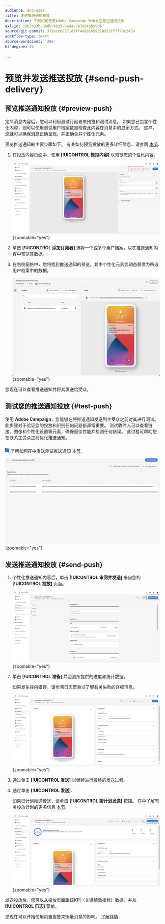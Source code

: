 ```yaml
---
audience: end-user
title: 发送推送通知投放
description: 了解如何使用Adobe Campaign Web发送推送通知投放
exl-id: 16b3b33b-36db-4635-8e44-707694b859db
source-git-commit: 371bccc8371d9ff4a9b1659510953ff7776c2459
workflow-type: tm+mt
source-wordcount: '396'
ht-degree: 2%

---
```


# 预览并发送推送投放 {#send-push-delivery}

## 预览推送通知投放 {#preview-push}

定义消息内容后，您可以利用测试订阅者来预览和测试消息。 如果您已包含个性化内容，则可以使用测试用户档案数据检查此内容在消息中的显示方式。 这样，您就可以确保消息正确呈现，并正确合并个性化元素。

预览推送通知的主要步骤如下。 有关如何预览投放的更多详细信息，请参阅 [本节](../preview-test/preview-content.md).

1. 在投放内容页面中，使用 **[!UICONTROL 模拟内容]** 以预览您的个性化内容。

   ![](assets/push_send_1.png){zoomable=&quot;yes&quot;}

1. 单击 **[!UICONTROL 添加订阅者]** 选择一个或多个用户档案，以在推送通知内容中预览其数据。


   <!--Once your test subscribers are selected, click **[!UICONTROL Select]**.
    ![](assets/push_send_5.png){zoomable="yes"}-->

1. 在右侧窗格中，您将找到推送通知的预览，其中个性化元素会动态替换为所选用户档案中的数据。

   ![](assets/push_send_7.png){zoomable=&quot;yes&quot;}

您现在可以查看推送通知并将其发送给受众。

## 测试您的推送通知投放 {#test-push}

使用 **Adobe Campaign**，您能够在将推送通知发送到主受众之前对其进行测试。 此步骤对于验证您的投放和识别任何问题都非常重要。
测试收件人可以查看链接、图像和个性化设置等元素，确保最佳性能并检测任何错误。 此过程可帮助您在联系主受众之前优化推送通知。

![](../assets/do-not-localize/book.png) 了解如何在中发送测试推送通知 [本节](../preview-test/test-deliveries.md#subscribers).

![](assets/push_send_6.png){zoomable=&quot;yes&quot;}

## 发送推送通知投放 {#send-push}

1. 个性化推送通知内容后，单击 **[!UICONTROL 审阅并发送]** 来自您的 **[!UICONTROL 投放]** 页面。

   ![](assets/push_send_2.png){zoomable=&quot;yes&quot;}

1. 单击 **[!UICONTROL 准备]** 并监测所提供的进度和统计数据。

   如果发生任何错误，请参阅日志菜单以了解有关失败的详细信息。

   ![](assets/push_send_3.png){zoomable=&quot;yes&quot;}

1. 通过单击 **[!UICONTROL 发送]** 以继续进行最终的发送过程。

1. 通过单击 **[!UICONTROL 发送]**.

   如果已计划推送传送，请单击 **[!UICONTROL 按计划发送]** 按钮。 在中了解有关投放计划的更多信息 [本节](../msg/gs-messages.md#schedule-the-delivery-sending).

   ![](assets/push_send_4.png){zoomable=&quot;yes&quot;}

发送投放后，您可以从投放页面跟踪KPI（关键绩效指标）数据，并从 **[!UICONTROL 日志]** 菜单。

您现在可以开始使用内置报告来衡量消息的影响。 [了解详情](../reporting/push-report.md)
